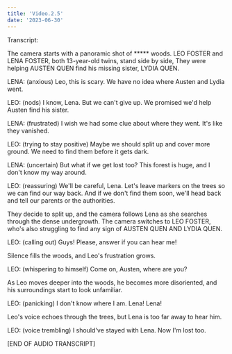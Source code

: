 ```yaml
---
title: 'Video.2.5'
date: '2023-06-30'
---
```

 Transcript:

The camera starts with a panoramic shot of ***** woods. LEO FOSTER and LENA FOSTER, both 13-year-old twins, stand side by side, They were helping AUSTEN QUEN find his missing sister, LYDIA QUEN.

LENA:
(anxious)
Leo, this is scary. We have no idea where Austen and Lydia went.

LEO:
(nods)
I know, Lena. But we can't give up. We promised we'd help Austen find his sister.

LENA:
(frustrated)
I wish we had some clue about where they went. It's like they vanished.

LEO:
(trying to stay positive)
Maybe we should split up and cover more ground. We need to find them before it gets dark.

LENA:
(uncertain)
But what if we get lost too? This forest is huge, and I don't know my way around.

LEO:
(reassuring)
We'll be careful, Lena. Let's leave markers on the trees so we can find our way back. And if we don't find them soon, we'll head back and tell our parents or the authorities.

They decide to split up, and the camera follows Lena as she searches through the dense undergrowth. The camera switches to LEO FOSTER, who's also struggling to find any sign of AUSTEN QUEN AND LYDIA QUEN.

LEO:
(calling out)
Guys! Please, answer if you can hear me!

Silence fills the woods, and Leo's frustration grows.

LEO:
(whispering to himself)
Come on, Austen, where are you?

As Leo moves deeper into the woods, he becomes more disoriented, and his surroundings start to look unfamiliar.

LEO:
(panicking)
I don't know where I am. Lena! Lena!

Leo's voice echoes through the trees, but Lena is too far away to hear him.

LEO:
(voice trembling)
I should've stayed with Lena. Now I'm lost too.

[END OF AUDIO TRANSCRIPT]